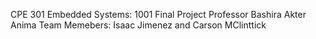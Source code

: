 CPE 301 Embedded Systems: 1001
Final Project
Professor Bashira Akter Anima
Team Memebers: Isaac Jimenez and Carson MClinttick
